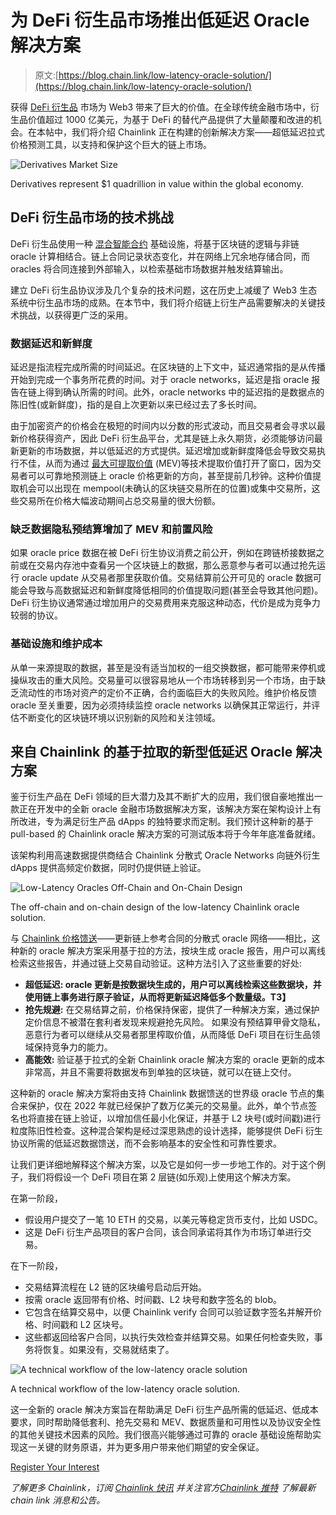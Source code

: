 # 为 DeFi 衍生品市场推出低延迟 Oracle 解决方案

> 原文:[https://blog.chain.link/low-latency-oracle-solution/](https://blog.chain.link/low-latency-oracle-solution/)

获得 [DeFi 衍生品](https://blog.chain.link/solving-deep-seated-trust-problems-in-derivatives-using-chainlink-enabled-smart-contracts/) 市场为 Web3 带来了巨大的价值。在全球传统金融市场中，衍生品价值超过 1000 亿美元，为基于 DeFi 的替代产品提供了大量颠覆和改进的机会。在本帖中，我们将介绍 Chainlink 正在构建的创新解决方案——超低延迟拉式价格预测工具，以支持和保护这个巨大的链上市场。

![Derivatives Market Size](../Images/e247bfd1eff9d2dcae701076c2c31677.png)

<figcaption id="caption-attachment-4898" class="wp-caption-text">Derivatives represent $1 quadrillion in value within the global economy.</figcaption>



## DeFi 衍生品市场的技术挑战

DeFi 衍生品使用一种 [混合智能合约](https://blog.chain.link/hybrid-smart-contracts-explained/) 基础设施，将基于区块链的逻辑与非链 oracle 计算相结合。链上合同记录状态变化，并在网络上冗余地存储合同，而 oracles 将合同连接到外部输入，以检索基础市场数据并触发结算输出。

建立 DeFi 衍生品协议涉及几个复杂的技术问题，这在历史上减缓了 Web3 生态系统中衍生品市场的成熟。在本节中，我们将介绍链上衍生产品需要解决的关键技术挑战，以获得更广泛的采用。

### 数据延迟和新鲜度

延迟是指流程完成所需的时间延迟。在区块链的上下文中，延迟通常指的是从传播开始到完成一个事务所花费的时间。对于 oracle networks，延迟是指 oracle 报告在链上得到确认所需的时间。此外，oracle networks 中的延迟指的是数据点的陈旧性(或新鲜度)，指的是自上次更新以来已经过去了多长时间。

由于加密资产的价格会在极短的时间内以分数的形式波动，而且交易者会寻求以最新价格获得资产，因此 DeFi 衍生品平台，尤其是链上永久期货，必须能够访问最新更新的市场数据，并以低延迟的方式提供。延迟增加或新鲜度降低会导致交易执行不佳，从而为通过 [最大可提取价值](https://blog.chain.link/what-is-miner-extractable-value-mev/) (MEV)等技术提取价值打开了窗口，因为交易者可以可靠地预测链上 oracle 价格更新的方向，甚至提前几秒钟。这种价值提取机会可以出现在 mempool(未确认的区块链交易所在的位置)或集中交易所，这些交易所在价格大幅波动期间占总交易量的很大份额。

### 缺乏数据隐私预结算增加了 MEV 和前置风险

如果 oracle price 数据在被 DeFi 衍生协议消费之前公开，例如在跨链桥接数据之前或在交易内存池中查看另一个区块链上的数据，那么恶意参与者可以通过抢先运行 oracle update 从交易者那里获取价值。交易结算前公开可见的 oracle 数据可能会导致与高数据延迟和新鲜度降低相同的价值提取问题(甚至会导致其他问题)。DeFi 衍生协议通常通过增加用户的交易费用来克服这种动态，代价是成为竞争力较弱的协议。

### 基础设施和维护成本

从单一来源提取的数据，甚至是没有适当加权的一组交换数据，都可能带来停机或操纵攻击的重大风险。交易量可以很容易地从一个市场转移到另一个市场，由于缺乏流动性的市场对资产的定价不正确，合约面临巨大的失败风险。维护价格反馈 oracle 至关重要，因为必须持续监控 oracle networks 以确保其正常运行，并评估不断变化的区块链环境以识别新的风险和关注领域。

## 来自 Chainlink 的基于拉取的新型低延迟 Oracle 解决方案

鉴于衍生产品在 DeFi 领域的巨大潜力及其不断扩大的应用，我们很自豪地推出一款正在开发中的全新 oracle 金融市场数据解决方案，该解决方案在架构设计上有所改进，专为满足衍生产品 dApps 的独特要求而定制。我们预计这种新的基于 pull-based 的 Chainlink oracle 解决方案的可测试版本将于今年年底准备就绪。

该架构利用高速数据提供商结合 Chainlink 分散式 Oracle Networks 向链外衍生 dApps 提供高频定价数据，同时仍提供链上验证。

![Low-Latency Oracles Off-Chain and On-Chain Design](../Images/f476bdf86b3fdc139f4084229ec4a712.png)

<figcaption id="caption-attachment-4899" class="wp-caption-text">The off-chain and on-chain design of the low-latency Chainlink oracle solution.</figcaption>



与 [Chainlink 价格馈送](https://data.chain.link)——更新链上参考合同的分散式 oracle 网络——相比，这种新的 oracle 解决方案采用基于拉的方法，按块生成 oracle 报告，用户可以离线检索这些报告，并通过链上交易自动验证。这种方法引入了这些重要的好处:

*   **超低延迟: oracle 更新是按数据块生成的，用户可以离线检索这些数据块，并使用链上事务进行原子验证，从而将更新延迟降低多个数量级。T3】**
*   **抢先规避:** 在交易结算之前，价格保持保密，提供了一种解决方案，通过保护定价信息不被潜在套利者发现来规避抢先风险。 如果没有预结算甲骨文隐私，恶意行为者可以继续从交易者那里榨取价值，从而降低 DeFi 项目在衍生品领域保持竞争力的能力。
*   **高能效:** 验证基于拉式的全新 Chainlink oracle 解决方案的 oracle 更新的成本非常高，并且不需要将数据发布到单独的区块链，就可以在链上交付。

这种新的 oracle 解决方案将由支持 Chainlink 数据馈送的世界级 oracle 节点的集合来保护，仅在 2022 年就已经保护了数万亿美元的交易量。此外，单个节点签名也将直接在链上验证，以增加信任最小化保证，并基于 L2 块号(或时间戳)进行粒度陈旧性检查。这种混合架构是经过深思熟虑的设计选择，能够提供 DeFi 衍生协议所需的低延迟数据馈送，而不会影响基本的安全性和可靠性要求。

让我们更详细地解释这个解决方案，以及它是如何一步一步地工作的。对于这个例子，我们将假设一个 DeFi 项目在第 2 层链(如乐观)上使用这个解决方案。

在第一阶段，

*   假设用户提交了一笔 10 ETH 的交易，以美元等稳定货币支付，比如 USDC。
*   这是 DeFi 衍生产品项目的客户合同，该合同承诺将其作为市场订单进行交易。

在下一阶段，

*   交易结算流程在 L2 链的区块编号启动后开始。
*   按需 oracle 返回带有价格、时间戳、L2 块号和数字签名的 blob。
*   它包含在结算交易中，以便 Chainlink verify 合同可以验证数字签名并解开价格、时间戳和 L2 区块号。
*   这些都返回给客户合同，以执行失效检查并结算交易。如果任何检查失败，事务将恢复。如果没有，交易就结束了。

![A technical workflow of the low-latency oracle solution](../Images/63b3f1449fcc06e0c39d3d1639308be0.png)

<figcaption id="caption-attachment-4918" class="wp-caption-text">A technical workflow of the low-latency oracle solution.</figcaption>



这一全新的 oracle 解决方案旨在帮助满足 DeFi 衍生产品所需的低延迟、低成本要求，同时帮助降低套利、抢先交易和 MEV、数据质量和可用性以及协议安全性的其他关键技术因素的风险。我们很高兴能够通过可靠的 oracle 基础设施帮助实现这一关键的财务原语，并为更多用户带来他们期望的安全保证。

[Register Your Interest](https://chainlinkcommunity.typeform.com/to/ZAjfV6df)

*了解更多 Chainlink，订阅* [*Chainlink 快讯*](https://pages.chain.link/subscribe?utm_medium=referral&utm_source=chainlink-blog&utm_content=low-latency-oracle-solution) *并关注官方*[*Chainlink 推特*](https://twitter.com/chainlink) *了解最新 chain link 消息和公告。*